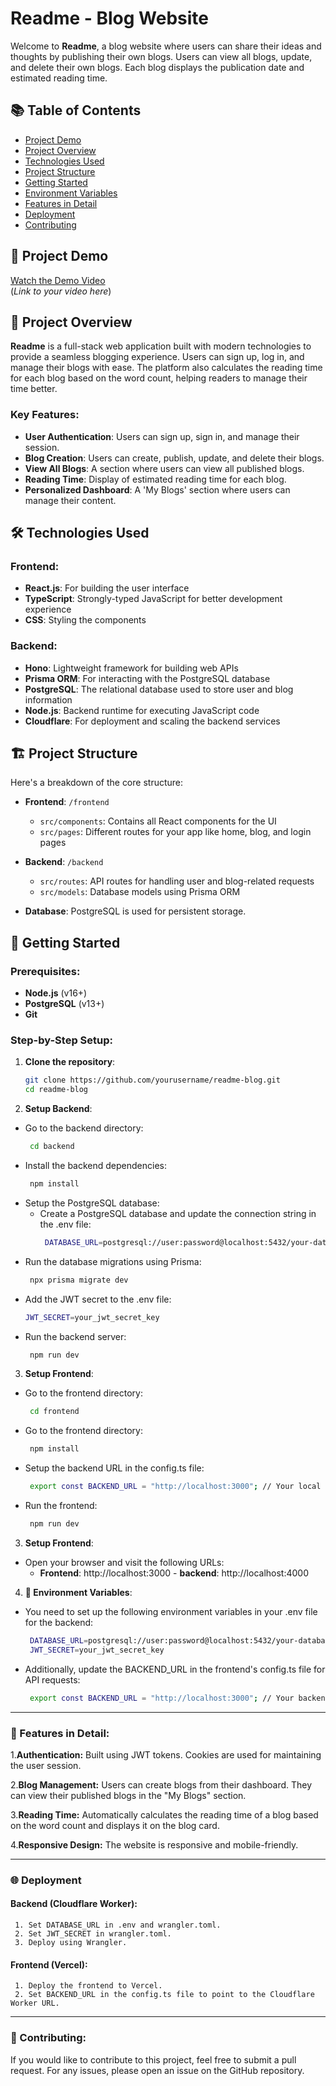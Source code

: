 # Readme - Blog Website

Welcome to **Readme**, a blog website where users can share their ideas and thoughts by publishing their own blogs. Users can view all blogs, update, and delete their own blogs. Each blog displays the publication date and estimated reading time.

## 📚 Table of Contents
- [Project Demo](#-project-demo)
- [Project Overview](#-project-overview)
- [Technologies Used](#-technologies-used)
- [Project Structure](#-project-structure)
- [Getting Started](#-getting-started)
- [Environment Variables](#-environment-variables)
- [Features in Detail](#-features-in-detail)
- [Deployment](#-deployment)
- [Contributing](#-contributing)

## 🎥 Project Demo

[Watch the Demo Video](#)  
(*Link to your video here*)

## 🚀 Project Overview

**Readme** is a full-stack web application built with modern technologies to provide a seamless blogging experience. Users can sign up, log in, and manage their blogs with ease. The platform also calculates the reading time for each blog based on the word count, helping readers to manage their time better.

### Key Features:
- **User Authentication**: Users can sign up, sign in, and manage their session.
- **Blog Creation**: Users can create, publish, update, and delete their blogs.
- **View All Blogs**: A section where users can view all published blogs.
- **Reading Time**: Display of estimated reading time for each blog.
- **Personalized Dashboard**: A 'My Blogs' section where users can manage their content.

## 🛠️ Technologies Used

### Frontend:
- **React.js**: For building the user interface
- **TypeScript**: Strongly-typed JavaScript for better development experience
- **CSS**: Styling the components

### Backend:
- **Hono**: Lightweight framework for building web APIs
- **Prisma ORM**: For interacting with the PostgreSQL database
- **PostgreSQL**: The relational database used to store user and blog information
- **Node.js**: Backend runtime for executing JavaScript code
- **Cloudflare**: For deployment and scaling the backend services

## 🏗️ Project Structure

Here's a breakdown of the core structure:

- **Frontend**: `/frontend`
  - `src/components`: Contains all React components for the UI
  - `src/pages`: Different routes for your app like home, blog, and login pages

- **Backend**: `/backend`
  - `src/routes`: API routes for handling user and blog-related requests
  - `src/models`: Database models using Prisma ORM

- **Database**: PostgreSQL is used for persistent storage.

## 🚀 Getting Started

### Prerequisites:
- **Node.js** (v16+)
- **PostgreSQL** (v13+)
- **Git**

### Step-by-Step Setup:

1. **Clone the repository**:
   ```bash
   git clone https://github.com/yourusername/readme-blog.git
   cd readme-blog
2. **Setup Backend**:
  - Go to the backend directory:
       ```bash
        cd backend
  - Install the backend dependencies:
       ```bash
        npm install
  - Setup the PostgreSQL database:
      - Create a PostgreSQL database and update the connection string in the .env file:
           ```bash
            DATABASE_URL=postgresql://user:password@localhost:5432/your-database-name
  - Run the database migrations using Prisma:
       ```bash
        npx prisma migrate dev
  - Add the JWT secret to the .env file:
      ```bash
    JWT_SECRET=your_jwt_secret_key
  - Run the backend server:
       ```bash
        npm run dev
3. **Setup Frontend**:
  - Go to the frontend directory:
       ```bash
        cd frontend
  - Go to the frontend directory:
       ```bash
        npm install
  - Setup the backend URL in the config.ts file:
       ```bash
        export const BACKEND_URL = "http://localhost:3000"; // Your local backend URL
  - Run the frontend:
       ```bash
        npm run dev
3. **Setup Frontend**:
  - Open your browser and visit the following URLs:
       - **Frontend**: http://localhost:3000
        - **backend**: http://localhost:4000
4. **📂 Environment Variables**:
  - You need to set up the following environment variables in your .env file for the backend:
       ```bash
        DATABASE_URL=postgresql://user:password@localhost:5432/your-database-name
        JWT_SECRET=your_jwt_secret_key
   - Additionally, update the BACKEND_URL in the frontend's config.ts file for API requests:
       ```bash
        export const BACKEND_URL = "http://localhost:3000"; // Your backend URL
---
### **📝 Features in Detail**:
   1.**Authentication:** Built using JWT tokens. Cookies are used for maintaining the user session.

   2.**Blog Management:** Users can create blogs from their dashboard. They can view their published blogs in the "My Blogs" section.

   3.**Reading Time:** Automatically calculates the reading time of a blog based on the word count and displays it on the blog card.
   
   4.**Responsive Design:** The website is responsive and mobile-friendly.

---
### 🌐 Deployment
#### Backend (Cloudflare Worker):
     1. Set DATABASE_URL in .env and wrangler.toml.
     2. Set JWT_SECRET in wrangler.toml.
     3. Deploy using Wrangler.
     
#### Frontend (Vercel):
     1. Deploy the frontend to Vercel.
     2. Set BACKEND_URL in the config.ts file to point to the Cloudflare Worker URL.

---
     
### **🤝 Contributing**:
If you would like to contribute to this project, feel free to submit a pull request. For any issues, please open an issue on the GitHub repository.


  
   
